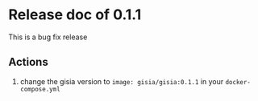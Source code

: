 # Release doc of 0.1.1

This is a bug fix release

## Actions
1. change the gisia version to `image: gisia/gisia:0.1.1` in your `docker-compose.yml`

